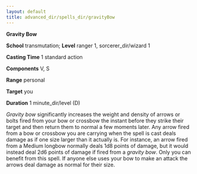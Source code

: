 ```yaml
---
layout: default
title: advanced_dir/spells_dir/gravityBow
---
```

 **Gravity Bow**

**School** transmutation; **Level** ranger 1, sorcerer_dir/wizard 1

**Casting Time** 1 standard action

**Components** V, S

**Range** personal

**Target** you

**Duration** 1 minute_dir/level (D)

_Gravity bow_ significantly increases the weight and density of arrows or bolts fired from your bow or crossbow the instant before they strike their target and then return them to normal a few moments later. Any arrow fired from a bow or crossbow you are carrying when the spell is cast deals damage as if one size larger than it actually is. For instance, an arrow fired from a Medium longbow normally deals 1d8 points of damage, but it would instead deal 2d6 points of damage if fired from a _gravity bow_. Only you can benefit from this spell. If anyone else uses your bow to make an attack the arrows deal damage as normal for their size.


